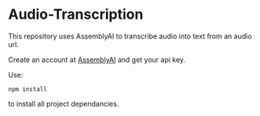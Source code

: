 ﻿# Audio-Transcription

This repository uses AssemblyAI to transcribe audio into text from an audio url.

Create an account at [AssemblyAI](https://www.assemblyai.com/) and get your api key.

Use:
```
npm install
```
to install all project dependancies.
